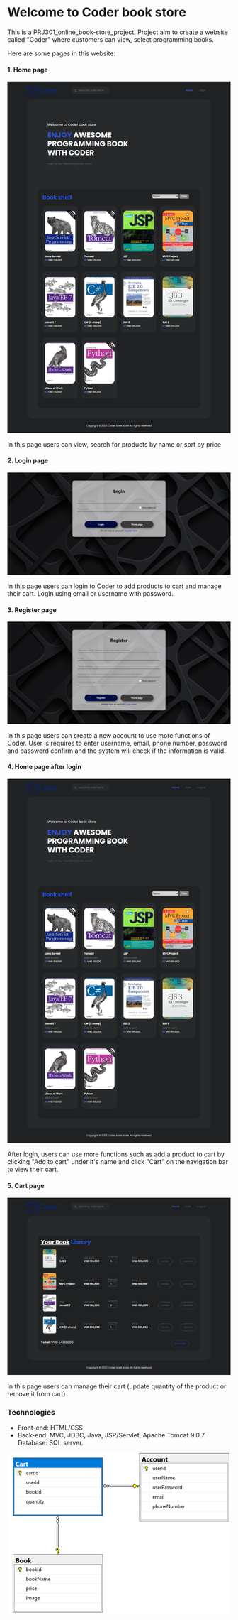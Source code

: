 # Welcome to Coder book store
This is a PRJ301_online_book-store_project.
Project aim to create a website called "Coder" where customers can view, select programming books.

Here are some pages in this website:

#### 1. Home page
![Home page view before the user logged in to the website.](/pages_screenshot/Coder_Home_page_screenshot.png "Home page 1")

In this page users can view, search for products by name or sort by price


#### 2. Login page
![Login page (login using email or username with password).](/pages_screenshot/Coder_Login_page_screenshot.png "Login page")

In this page users can login to Coder to add products to cart and manage their cart. Login using email or username with password.


#### 3. Register page
![Register page (requires username, email, phone number, password and password confirm).](/pages_screenshot/Coder_Register_page_screenshot.png "Registe page")

In this page users can create a new account to use more functions of Coder. User is requires to enter username, email, phone number, password and password confirm and the system will check if the information is valid.


#### 4. Home page after login
![Home page after login to Coder.](/pages_screenshot/Coder_Home_page_after_login_screenshot.png "Home page after login")

After login, users can use more functions such as add a product to cart by clicking "Add to cart" under it's name  and click "Cart" on the navigation bar to view their cart.


#### 5. Cart page
![Cart page can view after login to Coder.](/pages_screenshot/Coder_Cart_page_screenshot.png "Cart page")

In this page users can manage their cart (update quantity of the product or remove it from cart).

### Technologies
- Front-end: HTML/CSS
- Back-end: MVC, JDBC, Java, JSP/Servlet, Apache Tomcat 9.0.7.
Database: SQL server.

![Database](/pages_screenshot/Database.png "Database")
